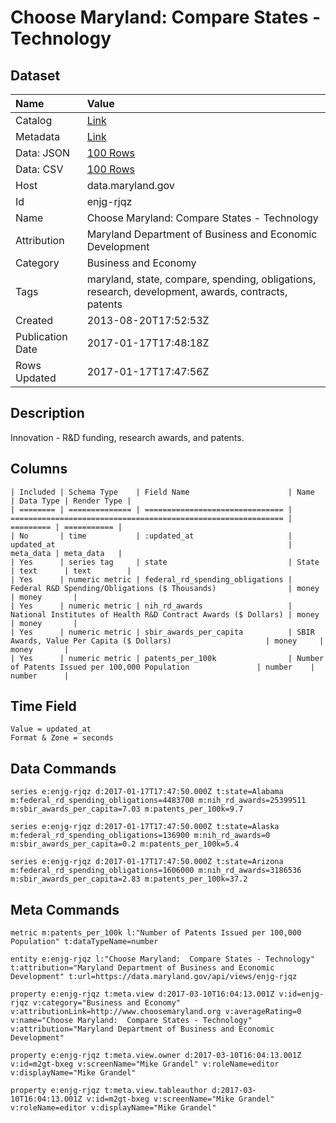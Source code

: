 # Choose Maryland: Compare States - Technology

## Dataset

| Name | Value |
| :--- | :---- |
| Catalog | [Link](https://catalog.data.gov/dataset/choose-maryland-compare-states-technology) |
| Metadata | [Link](https://data.maryland.gov/api/views/enjg-rjqz) |
| Data: JSON | [100 Rows](https://data.maryland.gov/api/views/enjg-rjqz/rows.json?max_rows=100) |
| Data: CSV | [100 Rows](https://data.maryland.gov/api/views/enjg-rjqz/rows.csv?max_rows=100) |
| Host | data.maryland.gov |
| Id | enjg-rjqz |
| Name | Choose Maryland: Compare States - Technology |
| Attribution | Maryland Department of Business and Economic Development |
| Category | Business and Economy |
| Tags | maryland, state, compare, spending, obligations, research, development, awards, contracts, patents |
| Created | 2013-08-20T17:52:53Z |
| Publication Date | 2017-01-17T17:48:18Z |
| Rows Updated | 2017-01-17T17:47:56Z |

## Description

Innovation - R&D funding, research awards, and patents.

## Columns

```ls
| Included | Schema Type    | Field Name                      | Name                                                          | Data Type | Render Type |
| ======== | ============== | =============================== | ============================================================= | ========= | =========== |
| No       | time           | :updated_at                     | updated_at                                                    | meta_data | meta_data   |
| Yes      | series tag     | state                           | State                                                         | text      | text        |
| Yes      | numeric metric | federal_rd_spending_obligations | Federal R&D Spending/Obligations ($ Thousands)                | money     | money       |
| Yes      | numeric metric | nih_rd_awards                   | National Institutes of Health R&D Contract Awards ($ Dollars) | money     | money       |
| Yes      | numeric metric | sbir_awards_per_capita          | SBIR Awards, Value Per Capita ($ Dollars)                     | money     | money       |
| Yes      | numeric metric | patents_per_100k                | Number of Patents Issued per 100,000 Population               | number    | number      |
```

## Time Field

```ls
Value = updated_at
Format & Zone = seconds
```

## Data Commands

```ls
series e:enjg-rjqz d:2017-01-17T17:47:50.000Z t:state=Alabama m:federal_rd_spending_obligations=4483700 m:nih_rd_awards=25399511 m:sbir_awards_per_capita=7.03 m:patents_per_100k=9.7

series e:enjg-rjqz d:2017-01-17T17:47:50.000Z t:state=Alaska m:federal_rd_spending_obligations=136900 m:nih_rd_awards=0 m:sbir_awards_per_capita=0.2 m:patents_per_100k=5.4

series e:enjg-rjqz d:2017-01-17T17:47:50.000Z t:state=Arizona m:federal_rd_spending_obligations=1606000 m:nih_rd_awards=3186536 m:sbir_awards_per_capita=2.83 m:patents_per_100k=37.2
```

## Meta Commands

```ls
metric m:patents_per_100k l:"Number of Patents Issued per 100,000 Population" t:dataTypeName=number

entity e:enjg-rjqz l:"Choose Maryland:  Compare States - Technology" t:attribution="Maryland Department of Business and Economic Development" t:url=https://data.maryland.gov/api/views/enjg-rjqz

property e:enjg-rjqz t:meta.view d:2017-03-10T16:04:13.001Z v:id=enjg-rjqz v:category="Business and Economy" v:attributionLink=http://www.choosemaryland.org v:averageRating=0 v:name="Choose Maryland:  Compare States - Technology" v:attribution="Maryland Department of Business and Economic Development"

property e:enjg-rjqz t:meta.view.owner d:2017-03-10T16:04:13.001Z v:id=m2gt-bxeg v:screenName="Mike Grandel" v:roleName=editor v:displayName="Mike Grandel"

property e:enjg-rjqz t:meta.view.tableauthor d:2017-03-10T16:04:13.001Z v:id=m2gt-bxeg v:screenName="Mike Grandel" v:roleName=editor v:displayName="Mike Grandel"
```